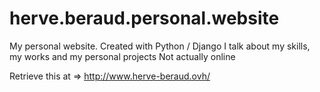 herve.beraud.personal.website
=============================

My personal website. Created with Python / Django
I talk about my skills, my works and my personal projects
Not actually online 

Retrieve this at => http://www.herve-beraud.ovh/
